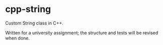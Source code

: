 # cpp-string

Custom String class in C++.

Written for a university assignment; the structure and tests will be revised when done.

